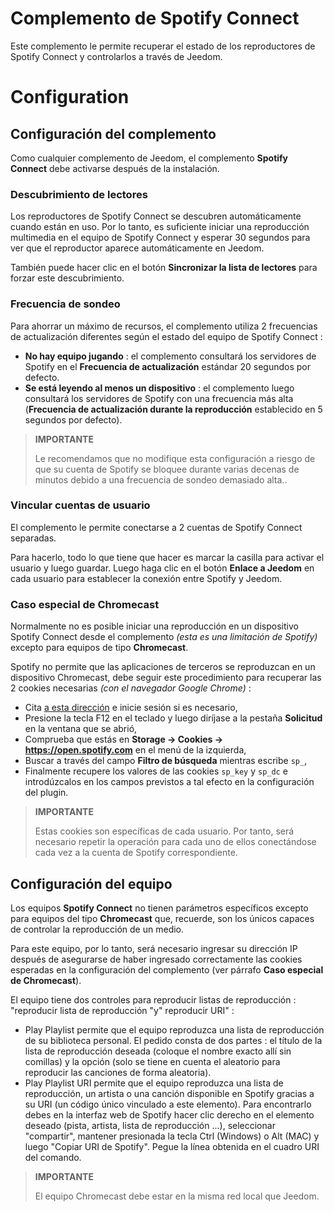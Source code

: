 # Complemento de Spotify Connect

Este complemento le permite recuperar el estado de los reproductores de Spotify Connect y controlarlos a través de Jeedom.

# Configuration

## Configuración del complemento

Como cualquier complemento de Jeedom, el complemento **Spotify Connect** debe activarse después de la instalación.

### Descubrimiento de lectores

Los reproductores de Spotify Connect se descubren automáticamente cuando están en uso. Por lo tanto, es suficiente iniciar una reproducción multimedia en el equipo de Spotify Connect y esperar 30 segundos para ver que el reproductor aparece automáticamente en Jeedom.

También puede hacer clic en el botón **Sincronizar la lista de lectores** para forzar este descubrimiento.

### Frecuencia de sondeo

Para ahorrar un máximo de recursos, el complemento utiliza 2 frecuencias de actualización diferentes según el estado del equipo de Spotify Connect :

- **No hay equipo jugando** : el complemento consultará los servidores de Spotify en el **Frecuencia de actualización** estándar 20 segundos por defecto.
- **Se está leyendo al menos un dispositivo** : el complemento luego consultará los servidores de Spotify con una frecuencia más alta (**Frecuencia de actualización durante la reproducción** establecido en 5 segundos por defecto).

>**IMPORTANTE**
>
>Le recomendamos que no modifique esta configuración a riesgo de que su cuenta de Spotify se bloquee durante varias decenas de minutos debido a una frecuencia de sondeo demasiado alta..

### Vincular cuentas de usuario

El complemento le permite conectarse a 2 cuentas de Spotify Connect separadas.

Para hacerlo, todo lo que tiene que hacer es marcar la casilla para activar el usuario y luego guardar. Luego haga clic en el botón **Enlace a Jeedom** en cada usuario para establecer la conexión entre Spotify y Jeedom.

### Caso especial de Chromecast

Normalmente no es posible iniciar una reproducción en un dispositivo Spotify Connect desde el complemento *(esta es una limitación de Spotify)* excepto para equipos de tipo **Chromecast**.

Spotify no permite que las aplicaciones de terceros se reproduzcan en un dispositivo Chromecast, debe seguir este procedimiento para recuperar las 2 cookies necesarias *(con el navegador Google Chrome)* :

- Cita [a esta dirección](https://open.spotify.com/) e inicie sesión si es necesario,
- Presione la tecla F12 en el teclado y luego diríjase a la pestaña **Solicitud** en la ventana que se abrió,
- Comprueba que estás en **Storage → Cookies → https://open.spotify.com** en el menú de la izquierda,
- Buscar a través del campo **Filtro de búsqueda** mientras escribe ``sp_``,
- Finalmente recupere los valores de las cookies ``sp_key`` y ``sp_dc`` e introdúzcalos en los campos previstos a tal efecto en la configuración del plugin.

>**IMPORTANTE**
>
>Estas cookies son específicas de cada usuario. Por tanto, será necesario repetir la operación para cada uno de ellos conectándose cada vez a la cuenta de Spotify correspondiente.

## Configuración del equipo

Los equipos **Spotify Connect** no tienen parámetros específicos excepto para equipos del tipo **Chromecast** que, recuerde, son los únicos capaces de controlar la reproducción de un medio.

Para este equipo, por lo tanto, será necesario ingresar su dirección IP después de asegurarse de haber ingresado correctamente las cookies esperadas en la configuración del complemento (ver párrafo **Caso especial de Chromecast**).

El equipo tiene dos controles para reproducir listas de reproducción : "reproducir lista de reproducción "y" reproducir URI" :

- Play Playlist permite que el equipo reproduzca una lista de reproducción de su biblioteca personal. El pedido consta de dos partes : el título de la lista de reproducción deseada (coloque el nombre exacto allí sin comillas) y la opción (solo se tiene en cuenta el aleatorio para reproducir las canciones de forma aleatoria).
- Play Playlist URI permite que el equipo reproduzca una lista de reproducción, un artista o una canción disponible en Spotify gracias a su URI (un código único vinculado a este elemento). Para encontrarlo debes en la interfaz web de Spotify hacer clic derecho en el elemento deseado (pista, artista, lista de reproducción ...), seleccionar "compartir", mantener presionada la tecla Ctrl (Windows) o Alt (MAC) y luego "Copiar URI de Spotify". Pegue la línea obtenida en el cuadro URI del comando.

>**IMPORTANTE**
>
>El equipo Chromecast debe estar en la misma red local que Jeedom.
